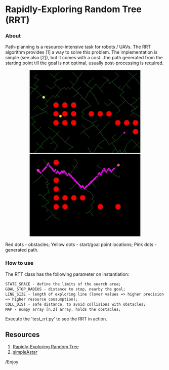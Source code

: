 # Rapidly-Exploring Random Tree (RRT)

### About

Path-planning is a resource-intensive task for robots / UAVs. The RRT algorithm provides [1] a way to solve this problem. The implementation is simple (see also [2]), but it comes with a cost...the path generated from the starting point till the goal is not optimal, usually post-processing is required.

<p align="center"> 
<img src="./info/rrt.gif" alt="300" width="350"></a>
<img src="./info/rrt1.gif" alt="300" width="350"></a>
</p>

Red dots - obstacles; Yellow dots - start/goal point locations; Pink dots - generated path. 

### How to use

The RTT class has the following parameter on instantiation:

```
STATE_SPACE - define the limits of the search area;
GOAL_STOP_RADIUS - distance to stop, nearby the goal;
LINE_SIZE - length of exploring line (lover values => higher precision => higher resource consumption);
COLL_DIST - safe distance, to avoid collisions with obstacles;
MAP - numpy array [n,2] array, holds the obstacles;
```
Execute the 'test_rrt.py' to see the RRT in action.


## Resources

1. [Rapidly-Exploring Random Tree](https://en.wikipedia.org/wiki/Rapidly-exploring_random_tree)
2. [simpleAstar](https://github.com/fvilmos/simpleAstar)

/Enjoy
